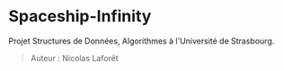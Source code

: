 # Spaceship-Infinity
Projet Structures de Données, Algorithmes à l'Université de Strasbourg.
> Auteur : Nicolas Laforêt